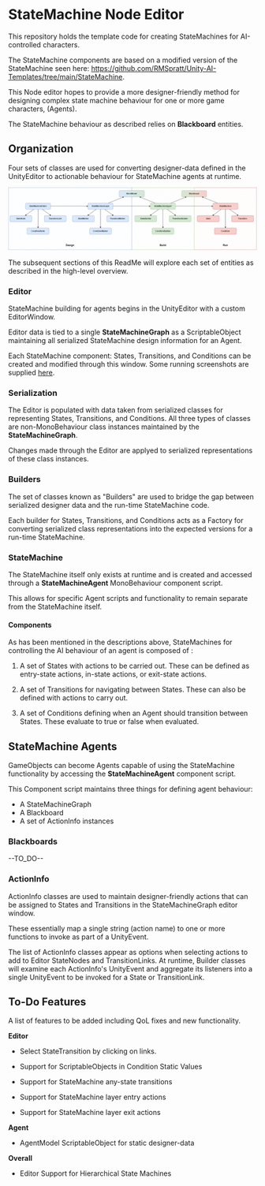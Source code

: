 # StateMachine Node Editor
This repository holds the template code for creating StateMachines for AI-controlled
characters.

The StateMachine components are based on a modified version of the StateMachine
seen here: https://github.com/RMSpratt/Unity-AI-Templates/tree/main/StateMachine.

This Node editor hopes to provide a more designer-friendly method for designing complex
state machine behaviour for one or more game characters, (Agents).

The StateMachine behaviour as described relies on **Blackboard** entities.


## Organization
Four sets of classes are used for converting designer-data defined in the UnityEditor
to actionable behaviour for StateMachine agents at runtime.

![High-Level-Entity-View](./Images/Planning/Design-Build-Run-Entities.drawio.png?raw=true "High-Level View")

The subsequent sections of this ReadMe will explore each set of entities as described
in the high-level overview.

### Editor
StateMachine building for agents begins in the UnityEditor with a custom EditorWindow.

Editor data is tied to a single **StateMachineGraph** as a ScriptableObject maintaining all
serialized StateMachine design information for an Agent.

Each StateMachine component: States, Transitions, and Conditions can be created and modified
through this window. Some running screenshots are supplied [here](./Images/Unity/NodeEditor).

### Serialization
The Editor is populated with data taken from serialized classes for representing States,
Transitions, and Conditions. All three types of classes are non-MonoBehaviour class instances 
maintained by the **StateMachineGraph**.

Changes made through the Editor are applyed to serialized representations of these class instances.

### Builders
The set of classes known as "Builders" are used to bridge the gap between serialized designer data
and the run-time StateMachine code.

Each builder for States, Transitions, and Conditions acts as a Factory for converting serialized class
representations into the expected versions for a run-time StateMachine.

### StateMachine
The StateMachine itself only exists at runtime and is created and accessed through a **StateMachineAgent**
MonoBehaviour component script.

This allows for specific Agent scripts and functionality to remain separate from the StateMachine itself.

#### Components
As has been mentioned in the descriptions above, StateMachines for controlling the AI behaviour of an agent
is composed of :

1. A set of States with actions to be carried out. These can be defined as entry-state actions, in-state actions,
or exit-state actions.

2. A set of Transitions for navigating between States. These can also be defined with actions to carry out.

3. A set of Conditions defining when an Agent should transition between States. These evaluate to true or false
when evaluated.


## StateMachine Agents
GameObjects can become Agents capable of using the StateMachine functionality by accessing the **StateMachineAgent**
component script. 

This Component script maintains three things for defining agent behaviour:

- A StateMachineGraph
- A Blackboard
- A set of ActionInfo instances

### Blackboards
--TO_DO--

### ActionInfo
ActionInfo classes are used to maintain designer-friendly actions that can be assigned to States and Transitions
in the StateMachineGraph editor window.

These essentially map a single string (action name) to one or more functions to invoke as part of a UnityEvent.

The list of ActionInfo classes appear as options when selecting actions to add to Editor StateNodes and TransitionLinks.
At runtime, Builder classes will examine each ActionInfo's UnityEvent and aggregate its listeners into a single UnityEvent
to be invoked for a State or TransitionLink.

## To-Do Features
A list of features to be added including QoL fixes and new functionality.

**Editor**
- Select StateTransition by clicking on links.
- Support for ScriptableObjects in Condition Static Values

- Support for StateMachine any-state transitions
- Support for StateMachine layer entry actions
- Support for StateMachine layer exit actions

**Agent**
- AgentModel ScriptableObject for static designer-data

**Overall**
- Editor Support for Hierarchical State Machines

